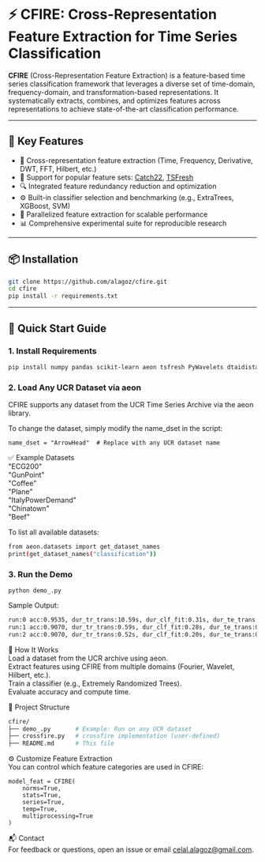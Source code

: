 # ⚡ CFIRE: Cross-Representation Feature Extraction for Time Series Classification

**CFIRE** (Cross-Representation Feature Extraction) is a feature-based time series classification framework that leverages a diverse set of time-domain, frequency-domain, and transformation-based representations. It systematically extracts, combines, and optimizes features across representations to achieve state-of-the-art classification performance.

---

## 🚀 Key Features

- 🔁 Cross-representation feature extraction (Time, Frequency, Derivative, DWT, FFT, Hilbert, etc.)
- 🧠 Support for popular feature sets: [Catch22](https://github.com/chlubba/catch22), [TSFresh](https://github.com/blue-yonder/tsfresh)
- 🔍 Integrated feature redundancy reduction and optimization
- ⚙️ Built-in classifier selection and benchmarking (e.g., ExtraTrees, XGBoost, SVM)
- 🧪 Parallelized feature extraction for scalable performance
- 📊 Comprehensive experimental suite for reproducible research

---

## 📦 Installation

```bash
git clone https://github.com/alagoz/cfire.git
cd cfire
pip install -r requirements.txt
```

---

## 🚀 Quick Start Guide

### 1. Install Requirements

```bash
pip install numpy pandas scikit-learn aeon tsfresh PyWavelets dtaidistance
```

### 2. Load Any UCR Dataset via aeon
CFIRE supports any dataset from the UCR Time Series Archive via the aeon library.

To change the dataset, simply modify the name_dset in the script:
```
name_dset = "ArrowHead"  # Replace with any UCR dataset name
```

✅ Example Datasets  
"ECG200"  
"GunPoint"  
"Coffee"  
"Plane"  
"ItalyPowerDemand"  
"Chinatown"  
"Beef"  

To list all available datasets:
```bash
from aeon.datasets import get_dataset_names
print(get_dataset_names("classification"))
```

### 3. Run the Demo
```
python demo_.py  
```
Sample Output:  
```bash
run:0 acc:0.9535, dur_tr_trans:10.59s, dur_clf_fit:0.31s, dur_te_trans:0.27s, dur_clf_pred:0.02s
run:1 acc:0.9070, dur_tr_trans:0.59s, dur_clf_fit:0.28s, dur_te_trans:0.22s, dur_clf_pred:0.02s
run:2 acc:0.9070, dur_tr_trans:0.52s, dur_clf_fit:0.20s, dur_te_trans:0.27s, dur_clf_pred:0.02s
```

🧠 How It Works  
Load a dataset from the UCR archive using aeon.  
Extract features using CFIRE from multiple domains (Fourier, Wavelet, Hilbert, etc.).  
Train a classifier (e.g., Extremely Randomized Trees).  
Evaluate accuracy and compute time.  

📁 Project Structure  
```bash
cfire/  
├── demo_.py       # Example: Run on any UCR dataset  
├── crossfire.py   # crossfire implementation (user-defined)  
├── README.md      # This file
```

⚙️ Customize Feature Extraction  
You can control which feature categories are used in CFIRE:  
```
model_feat = CFIRE(
    norms=True,
    stats=True,
    series=True,
    temp=True,
    multiprocessing=True
)
```

📬 Contact  
For feedback or questions, open an issue or email celal.alagoz@gmail.com.
